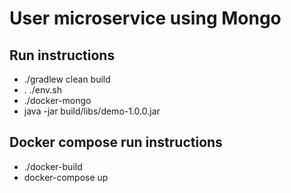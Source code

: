 # User microservice using Mongo
## Run instructions
* ./gradlew clean build
* . ./env.sh
* ./docker-mongo
* java -jar build/libs/demo-1.0.0.jar
## Docker compose run instructions
* ./docker-build
* docker-compose up 